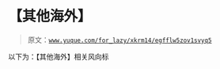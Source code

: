 # 【其他海外】

> 原文：[`www.yuque.com/for_lazy/xkrm14/egfflw5zov1svyq5`](https://www.yuque.com/for_lazy/xkrm14/egfflw5zov1svyq5)

以下为：【其他海外】相关风向标


